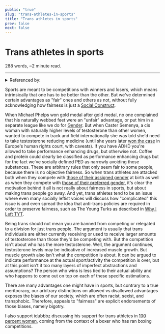 ```yaml
---
public: "true"
slug: "trans-athletes-in-sports"
title: "Trans athletes in sports"
prev: false
next: false
---
```

<script setup>
import { data } from '../../git.data.ts';
import { useData } from 'vitepress';
const pageData = useData();
</script>
<h1 class="p-name">Trans athletes in sports</h1>
<p>288 words, ~2 minute read. <span v-html="data[`site/${pageData.page.value.relativePath}`]" /></p>
<hr/>

<details><summary>Referenced by:</summary><a href="/garden/apoliticism/index.md">Apoliticism</a></details>

Sports are meant to be competitions with winners and losers, which means intrinsically that one has to be better than the other. But we've determined certain advantages as "fair" ones and others as not, without fully acknowledging how fairness is just a [Social Construct](/garden/social-constructs/index.md).

When Michael Phelps won gold medal after gold medal, no one complained that his naturally webbed feet were an "unfair" advantage, or put him in a separate league like we do for [Gender](/garden/gender/index.md). But when Caster Semenya, a cis woman with naturally higher levels of testosterone than other women, wanted to compete in track and field internationally she was told she'd need to take testosterone reducing medicine (until she years later [won the case](https://apnews.com/article/caster-semenya-sex-eligbility-court-ruling-0ad6f46e1357659f8cc315dde7b01faf) in Europe's human rights court, with caveats). If you have ADHD you're allowed to take performance enhancing drugs, but otherwise not. Coffee and protein could clearly be classified as performance enhancing drugs but for the fact we've socially defined PED as narrowly avoiding those substances. These are arbitrary rules that only seem fair to some people, because there is no objective fairness. So when trans athletes are attacked both when they compete with [those of their assigned gender](https://www.advocate.com/election/texas-gop-colin-allred-transgender) at birth as well as when they compete with [those of their preferred gender](https://www.texastribune.org/2021/01/30/texas-republicans-transgender-students-sports/), it's clear the motivation behind it all is not really about fairness in sports, but about making trans people go away. And yet, trans athletes tend to be an issue where even many socially leftist voices will discuss how "complicated" this issue is and even spread the idea that anti-trans policies are required in order to preserve fairness, such as The Young Turks as described in [Why I Left TYT](https://www.youtube.com/watch?v=_6DiIQWb0DE).

Being trans should not mean you are banned from competing or relegated to a division for just trans people. The argument is usually that trans individuals are either currently receiving or used to receive larger amounts of testosterone than those they'd be competing with. But the competition isn't about who has the more testosterone. Well, the argument continues, testosterone levels may be indicative of increased muscle growth. But muscle growth also isn't what the competition is about. It can be argued to indicate performance at the actual sport/activity the competition is over, but at this point isn't it too many layers of imperfect abstractions and assumptions? The person who wins is less tied to their actual ability and who happens to come out on top on each of these specific estimations.

There are many advantages one might have in sports, but contrary to a true meritocracy, our arbitrary distinctions on allowed vs disallowed advantages exposes the biases of our society, which are often racist, sexist, and transphobic. Therefore, appeals to "fairness" are explicit endorsements of those biases, namely bigotry.

I also support idubbbz discussing his support for trans athletes in [100 percent women](https://youtu.be/qfUsuQ8rfu4), coming from the context of a boxer who has ran boxing competitions.